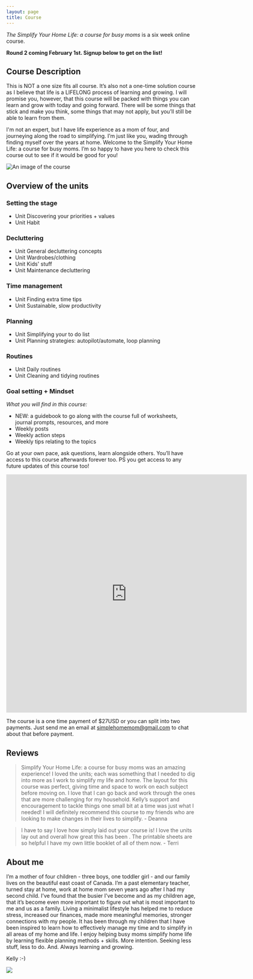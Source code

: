 ```yaml
---
layout: page
title: Course
---
```

_The Simplify Your Home Life: a course for busy moms_ is a six week online course.

**Round 2 coming February 1st. Signup below to get on the list!**

## Course Description

This is NOT a one size fits all course. It’s also not a one-time solution course as I believe that life is a LIFELONG process of learning and growing. I will promise you, however, that this course will be packed with things you can learn and grow with today and going forward. There will be some things that stick and make you think, some things that may not apply, but you’ll still be able to learn from them.

I'm not an expert, but I have life experience as a mom of four, and journeying along the road to simplifying. I’m just like you, wading through finding myself over the years at home. Welcome to the Simplify Your Home Life: a course for busy moms. I’m so happy to have you here to check this course out to see if it would be good for you!

![An image of the course](/uploads/20201118_113322_0000_compress56.jpg "courseimage ")

## Overview of the units

### Setting the stage

- Unit Discovering your priorities + values
- Unit Habit

### Decluttering

- Unit General decluttering concepts
- Unit Wardrobes/clothing
- Unit Kids' stuff
- Unit Maintenance decluttering

### Time management

- Unit Finding extra time tips
- Unit Sustainable, slow productivity

### Planning

- Unit Simplifying your to do list
- Unit Planning strategies: autopilot/automate, loop planning

### Routines

- Unit Daily routines
- Unit Cleaning and tidying routines

### Goal setting + Mindset

_What you will find in this course:_

- NEW: a guidebook to go along with the course full of worksheets, journal prompts, resources, and more
- Weekly posts
- Weekly action steps
- Weekly tips relating to the topics

Go at your own pace, ask questions, learn alongside others. You’ll have access to this course afterwards forever too. PS you get access to any future updates of this course too!

<iframe src="https://docs.google.com/forms/d/e/1FAIpQLSdW98wCbIUsUbv4EPGEZ5PJFwwgL2hm5wZr6gOIMX6g-qM3Iw/viewform?embedded=true" width="640" height="633" frameborder="0" marginheight="0" marginwidth="0">Loading…</iframe>

The course is a one time payment of $27USD or you can split into two payments. Just send me an email at [simplehomemom@gmail.com](mailto:simplehomemom@gmail.com) to chat about that before payment.

## Reviews

> Simplify Your Home Life: a course for busy moms was an amazing experience! I loved the units; each was something that I needed to dig into more as I work to simplify my life and home. The layout for this course was perfect, giving time and space to work on each subject before moving on. I love that I can go back and work through the ones that are more challenging for my household. Kelly’s support and encouragement to tackle things one small bit at a time was just what I needed! I will definitely recommend this course to my friends who are looking to make changes in their lives to simplify. - Deanna

> I have to say I love how simply laid out your course is! I love the units lay out and overall how great this has been . The printable sheets are so helpful I have my own little booklet of all of them now. - Terri

## About me

I’m a mother of four children - three boys, one toddler girl - and our family lives on the beautiful east coast of Canada. I’m a past elementary teacher, turned stay at home, work at home mom seven years ago after I had my second child. I’ve found that the busier I’ve become and as my children age, that it’s become even more important to figure out what is most important to me and us as a family. Living a minimalist lifestyle has helped me to reduce stress, increased our finances, made more meaningful memories, stronger connections with my people. It has been through my children that I have been inspired to learn how to effectively manage my time and to simplify in all areas of my home and life. I enjoy helping busy moms simplify home life by learning flexible planning methods + skills. More intention. Seeking less stuff, less to do. And. Always learning and growing.

Kelly :-)

![](/uploads/headshot.jpg)
